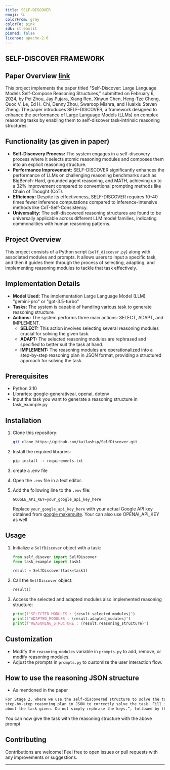 ```yaml
---
title: SELF-DISCOVER
emoji: 🔍
colorFrom: gray
colorTo: pink
sdk: streamlit
pinned: false
license: apache-2.0
---
```


## SELF-DISCOVER FRAMEWORK

## Paper Overview [link](https://arxiv.org/pdf/2402.03620.pdf)
This project implements the paper titled "Self-Discover: Large Language Models Self-Compose Reasoning Structures," submitted on February 6, 2024, by Pei Zhou, Jay Pujara, Xiang Ren, Xinyun Chen, Heng-Tze Cheng, Quoc V. Le, Ed H. Chi, Denny Zhou, Swaroop Mishra, and Huaixiu Steven Zheng. The paper introduces SELF-DISCOVER, a framework designed to enhance the performance of Large Language Models (LLMs) on complex reasoning tasks by enabling them to self-discover task-intrinsic reasoning structures.


## Functionality (as given in paper)
- **Self-Discovery Process:** The system engages in a self-discovery process where it selects atomic reasoning modules and composes them into an explicit reasoning structure.
- **Performance Improvement:** SELF-DISCOVER significantly enhances the performance of LLMs on challenging reasoning benchmarks such as BigBench-Hard, grounded agent reasoning, and MATH, achieving up to a 32% improvement compared to conventional prompting methods like Chain of Thought (CoT).
- **Efficiency:** Despite its effectiveness, SELF-DISCOVER requires 10-40 times fewer inference computations compared to inference-intensive methods like CoT-Self-Consistency.
- **Universality:** The self-discovered reasoning structures are found to be universally applicable across different LLM model families, indicating commonalities with human reasoning patterns.



##  Project Overview

This project consists of a Python script (`self_discover.py`) along with associated modules and prompts. It allows users to input a specific task, and then it guides them through the process of selecting, adapting, and implementing reasoning modules to tackle that task effectively.

## Implementation Details

- **Model Used:** The implementation  Large Language Model (LLM) "gemini-pro" or "gpt-3.5-turbo"
- **Tasks:** The system is capable of handling various task to generate reasoning structure
- **Actions:** The system performs three main actions: SELECT, ADAPT, and IMPLEMENT.
  - **SELECT:** This action involves selecting several reasoning modules crucial for solving the given task.
  - **ADAPT:** The selected reasoning modules are rephrased and specified to better suit the task at hand.
  - **IMPLEMENT:** The reasoning modules are operationalized into a step-by-step reasoning plan in JSON format, providing a structured approach for solving the task.


## Prerequisites

- Python 3.10
- Libraries: google-generativeai, openai, dotenv
- Input the task you want to generate a reasoning structure in task_example.py

## Installation

1. Clone this repository:

   ```bash
   git clone https://github.com/kailashsp/SelfDiscover.git
   ```

2. Install the required libraries:

   ```bash
   pip install -r requirements.txt
   ```
3. create a .env file

4. Open the `.env` file in a text editor.

5. Add the following line to the `.env` file:

   ```
   GOOGLE_API_KEY=your_google_api_key_here
   ```

   Replace `your_google_api_key_here` with your actual Google API key obtained from [google makersuite](https://makersuite.google.com/app/apikey).
   Your can also use OPENAI_API_KEY as well


## Usage

1. Initialize a `SelfDiscover` object with a task:
    
   ```python
   from self_disover import SelfDiscover
   from task_example import task1

   result = SelfDiscover(task=task1)
   ```

2. Call the `SelfDiscover` object:

   ```python
   result()
   ```

3. Access the selected and adapted modules also implemented reasoning structure:

   ```python
   print(f"SELECTED_MODULES : {result.selected_modules}")
   print(f"ADAPTED_MODULES : {result.adapted_modules}")
   print(f"REASONING_STRUCTURE : {result.reasoning_structure}")
   ```

## Customization

- Modify the `reasoning_modules` variable in `prompts.py` to add, remove, or modify reasoning modules.
- Adjust the prompts in `prompts.py` to customize the user interaction flow.

## How to use the reasoning JSON structure

- As mentioned in the paper 
```markdown
For Stage 2, where we use the self-discovered structure to solve the task instances, we start with the prompt: “Follow the
step-by-step reasoning plan in JSON to correctly solve the task. Fill in the values following the keys by reasoning specifically 
about the task given. Do not simply rephrase the keys.”, followed by the reasoning structure, and finally the task instance.
```
You can now give the task with the reasoning structure with the above prompt

## Contributing

Contributions are welcome! Feel free to open issues or pull requests with any improvements or suggestions.

---

